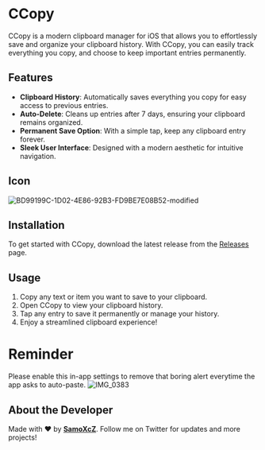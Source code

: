 # CCopy

CCopy is a modern clipboard manager for iOS that allows you to effortlessly save and organize your clipboard history. With CCopy, you can easily track everything you copy, and choose to keep important entries permanently.

## Features

- **Clipboard History**: Automatically saves everything you copy for easy access to previous entries.
- **Auto-Delete**: Cleans up entries after 7 days, ensuring your clipboard remains organized.
- **Permanent Save Option**: With a simple tap, keep any clipboard entry forever.
- **Sleek User Interface**: Designed with a modern aesthetic for intuitive navigation.

## Icon
![BD99199C-1D02-4E86-92B3-FD9BE7E08B52-modified](https://github.com/user-attachments/assets/dad98074-18c8-4fb9-b3c3-37379a8e5ba1)

## Installation

To get started with CCopy, download the latest release from the [Releases](https://github.com/SamoXcZ/CCopy/releases/tag/1.0) page.

## Usage

1. Copy any text or item you want to save to your clipboard.
2. Open CCopy to view your clipboard history.
3. Tap any entry to save it permanently or manage your history.
4. Enjoy a streamlined clipboard experience!

# Reminder
Please enable this in-app settings to remove that boring alert everytime the app asks to auto-paste.
![IMG_0383](https://github.com/user-attachments/assets/2cf39beb-bd35-48a5-82e6-073ed768489b)


## About the Developer

Made with ❤️ by **[SamoXcZ](https://x.com/samoxcz?s=21)**. Follow me on Twitter for updates and more projects!

